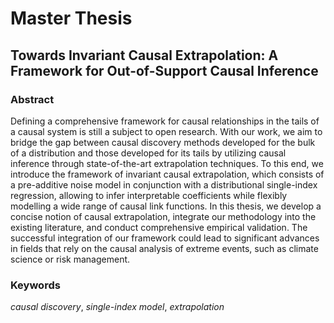 # Master Thesis
## Towards Invariant Causal Extrapolation: A Framework for Out-of-Support Causal Inference

### Abstract
Defining a comprehensive framework for causal relationships in the tails of a causal system is still a subject to open research. With our work, we aim to bridge the gap between causal discovery methods developed for the bulk of a distribution and those developed for its tails by utilizing causal inference through state-of-the-art extrapolation techniques. To this end, we introduce the framework of invariant causal extrapolation, which consists of a pre-additive noise model in conjunction with a distributional single-index regression, allowing to infer interpretable coefficients while flexibly modelling a wide range of causal link functions. In this thesis, we develop a concise notion of causal extrapolation, integrate our methodology into the existing literature, and conduct comprehensive empirical validation. The successful integration of our framework could lead to significant advances in fields that rely on the causal analysis of extreme events, such as climate science or risk management.

### Keywords
*causal discovery*, *single-index model*, *extrapolation*
